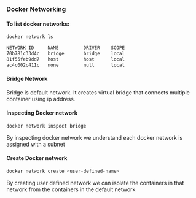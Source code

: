 ### Docker Networking

#### To list docker networks:
``` bash
docker network ls

NETWORK ID     NAME         DRIVER    SCOPE
70b781c33d4c   bridge       bridge    local
81f55feb9dd7   host         host      local
ac4c002c411c   none         null      local
```

#### Bridge Network
Bridge is default network. It creates virtual bridge that connects multiple container using ip address.

#### Inspecting Docker network
``` bash
docker network inspect bridge
```
By inspecting docker network we understand each docker network is assigned with a subnet

#### Create Docker network
``` bash
docker network create <user-defined-name>
```
By creating user defined network we can isolate the containers in that network from the containers in the default network

